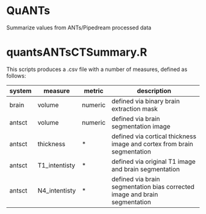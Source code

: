 # QuANTs
Summarize values from ANTs/Pipedream processed data


# quantsANTsCTSummary.R
This scripts produces a .csv file with a number of measures, defined as follows:

| system | measure | metric | description |
| ---  | --- | --- | --- |
| brain | volume | numeric | defined via binary brain extraction mask |
| antsct | volume | numeric | defined via brain segmentation image |
| antsct | thickness | * | defined via cortical thickness image and cortex from brain segmentation |
| antsct | T1_intentisty | * | defined via original T1 image and brain segmentation |
| antsct | N4_intentisty | * | defined via brain segmentation bias corrected image and brain segmentation |
